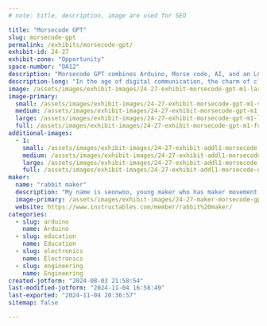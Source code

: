 ```yaml
---
# note: title, description, image are used for SEO

title: "Morsecode GPT"
slug: morsecode-gpt
permalink: /exhibits/morsecode-gpt/
exhibit-id: 24-27
exhibit-zone: "Opportunity"
space-number: "OA12"
description: "Morsecode GPT combines Arduino, Morse code, AI, and an LCD for translating Morse code and text."
description-long: "In the age of digital communication, the charm of classic Morse code continues to captivate passionists and professionals tastes. Now, imagine merging this timeless form of communication with the cutting-edge capabilities of AI. Introducing Morsecode GPT, a invention that combines an Arduino-powered Morse code key with a language model, Ollama LMM (Language Model Machine), and an LCD display. This device allows users to translate Morse code into natural language text and vice versa."
image: /assets/images/exhibit-images/24-27-exhibit-morsecode-gpt-m1-large.PNG
image-primary: 
  small: /assets/images/exhibit-images/24-27-exhibit-morsecode-gpt-m1-small.PNG
  medium: /assets/images/exhibit-images/24-27-exhibit-morsecode-gpt-m1-medium.PNG
  large: /assets/images/exhibit-images/24-27-exhibit-morsecode-gpt-m1-large.PNG
  full: /assets/images/exhibit-images/24-27-exhibit-morsecode-gpt-m1-full.PNG
additional-images: 
  - 1:
    small: /assets/images/exhibit-images/24-27-exhibit-addl1-morsecode-gpt-m2-small.PNG
    medium: /assets/images/exhibit-images/24-27-exhibit-addl1-morsecode-gpt-m2-medium.PNG
    large: /assets/images/exhibit-images/24-27-exhibit-addl1-morsecode-gpt-m2-large.PNG
    full: /assets/images/exhibit-images/24-27-exhibit-addl1-morsecode-gpt-m2-full.PNG
maker: 
  name: "rabbit maker"
  description: "My name is seonwoo, young maker who has maker movement and fair experience from 2014. I participated in the first maker fair in 2014 with my work with my parents. I live in Seoul, South Korea and I enjoy making something such as Toy, Game by using Design tools, 3D printer, soldering, Arduino, App inventor coding etc. When I make something, I use 3D printer, layer cut machine, CAD tools like Autocad, Tinkercad, 123D and Arduino. Also, I like to create contents by using Photoshop, Clip studio etc."
  image-primary: /assets/images/exhibit-images/24-27-maker-morsecode-gpt-openart-image-funpyt2q-1722735460351-raw-medium.jpg
  website: https://www.instructables.com/member/rabbit%20maker/
categories: 
  - slug: arduino
    name: Arduino
  - slug: education
    name: Education
  - slug: electronics
    name: Electronics
  - slug: engineering
    name: Engineering
created-jotform: "2024-08-03 21:58:54"
last-modified-jotform: "2024-11-04 16:58:49"
last-exported: "2024-11-04 20:36:57"
sitemap: false

---
```

